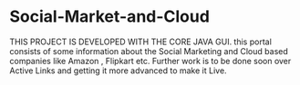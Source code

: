 # Social-Market-and-Cloud
THIS PROJECT IS DEVELOPED WITH THE CORE JAVA GUI.
this portal consists of some information about the Social Marketing and Cloud based companies like Amazon , Flipkart etc.
Further work is to be done soon over Active Links and getting it more advanced to make it Live.
